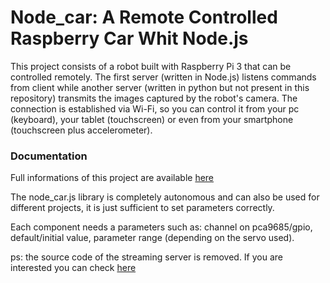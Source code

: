 # Node_car: A Remote Controlled Raspberry Car Whit Node.js

This project consists of a robot built with Raspberry Pi 3 that can be controlled remotely. The first server (written in Node.js) listens commands from client while another server (written in python but not present in this repository) transmits the images captured by the robot's camera. The connection is established via Wi-Fi, so you can control it from your pc (keyboard), your tablet (touchscreen) or even from your smartphone (touchscreen plus accelerometer).

### Documentation ###
Full informations of this project are available [ here ](https://drlux.github.io/node_car.html)

The node_car.js library is completely autonomous and can also be used for different projects, it is just sufficient to set parameters correctly.

Each component needs a parameters such as:
channel on pca9685/gpio, default/initial value, parameter range (depending on the servo used).

ps: the source code of the streaming server is removed. If you are interested you can check [ here ](https://github.com/BigNerd95/picamera/tree/master/docs/examples)
